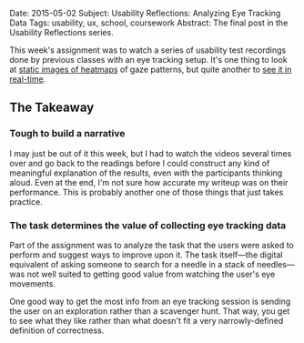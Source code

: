 Date:     2015-05-02
Subject:  Usability Reflections: Analyzing Eye Tracking Data
Tags:     usability, ux, school, coursework
Abstract: The final post in the Usability Reflections series.

This week's assignment was to watch a series of usability test recordings done by previous classes with an eye tracking setup.  It's one thing to look at [static images of heatmaps](http://www.nngroup.com/articles/f-shaped-pattern-reading-web-content/) of gaze patterns, but quite another to [see it in real-time](https://youtu.be/86vRjJCAYfU?t=35s).


## The Takeaway

### Tough to build a narrative

I may just be out of it this week, but I had to watch the videos several times over and go back to the readings before I could construct any kind of meaningful explanation of the results, even with the participants thinking aloud.  Even at the end, I'm not sure how accurate my writeup was on their performance.  This is probably another one of those things that just takes practice.

### The task determines the value of collecting eye tracking data

Part of the assignment was to analyze the task that the users were asked to perform and suggest ways to improve upon it.  The task itself&mdash;the digital equivalent of asking someone to search for a needle in a stack of needles&mdash;was not well suited to getting good value from watching the user's eye movements.

One good way to get the most info from an eye tracking session is sending the user on an exploration rather than a scavenger hunt.  That way, you get to see what they like rather than what doesn't fit a very narrowly-defined definition of correctness.
